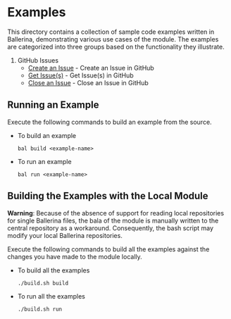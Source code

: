 # Examples

This directory contains a collection of sample code examples written in Ballerina, demonstrating various use cases of the module. The examples are categorized into three groups based on the functionality they illustrate.

1. GitHub Issues
    - [Create an Issue](https://github.com/RDPerera/module-ballerinax-github/tree/master/examples/issues/create-issue) - Create an Issue in GitHub
    - [Get Issue(s)](https://github.com/RDPerera/module-ballerinax-github/tree/master/examples/issues/get-issue) - Get Issue(s) in GitHub
    - [Close an Issue](https://github.com/RDPerera/module-ballerinax-github/tree/master/examples/issues/close-issue) - Close an Issue in GitHub

## Running an Example

Execute the following commands to build an example from the source.

* To build an example

  `bal build <example-name>`


* To run an example

  `bal run <example-name>`

## Building the Examples with the Local Module

**Warning**: Because of the absence of support for reading local repositories for single Ballerina files, the bala of
the module is manually written to the central repository as a workaround. Consequently, the bash script may modify your
local Ballerina repositories.

Execute the following commands to build all the examples against the changes you have made to the module locally.

* To build all the examples

  `./build.sh build`


* To run all the examples

  `./build.sh run`
